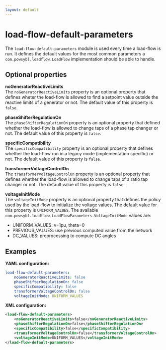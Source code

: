 ```yaml
---
layout: default
--- 
```


# load-flow-default-parameters
The `load-flow-default-parameters` module is used every time a load-flow is run. It defines the default values for the most common parameters a `com.powsybl.loadflow.LoadFlow` implementation should be able to handle. 

## Optional properties

**noGeneratorReactiveLimits**  
The `noGeneratorReactiveLimits` property is an optional property that defines wheter the load-flow is allowed to find a setpoint value outside the reactive limits of a generator or not. The default value of this property is `false`.

**phaseShifterRegulationOn**  
The `phaseShifterRegulationOn` property is an optional property that defined whether the load-flow is allowed to change taps of a phase tap changer or not. The default value of this property is `false`.

**specificCompatibility**  
The `specificCompatibility` property is an optional property that defines whether the load-flow run in a legacy mode (implementation specific) or not. The default value of this property is `false`.

**transformerVoltageControlOn**  
The `transformerVoltageControlOn` property is an optional property that defines whether the load-flow is allowed to change taps of a ratio tap changer or not. The default value of this property is `false`.

**voltageInitMode**  
The `voltageInitMode` property is an optional property that defines the policy used by the load-flow to initialize the
voltage values. The default value for this property is `UNIFORM_VALUES`. The available `com.powsybl.loadflow.LoadFlowParameters.VoltageInitMode`
values are:
- UNIFORM_VALUES: v=1pu, theta=0
- PREVIOUS_VALUES: use previous computed value from the network
- DC_VALUES: preprocessing to compute DC angles

## Examples

**YAML configuration:**
```yaml
load-flow-default-parameters:
    noGeneratorReactiveLimits: false
    phaseShifterRegulationOn: false
    specificCompatibility: false
    transformerVoltageControlOn: false
    voltageInitMode: UNIFORM_VALUES
```

**XML configuration:**
```xml
<load-flow-default-parameters>
    <noGeneratorReactiveLimits>false</noGeneratorReactiveLimits>
    <phaseShifterRegulationOn>false</phaseShifterRegulationOn>
    <specificCompatibility>false</specificCompatibility>
    <transformerVoltageControlOn>false</transformerVoltageControlOn>
    <voltageInitMode>UNIFORM_VALUES</voltageInitMode>
</load-flow-default-parameters>
```
